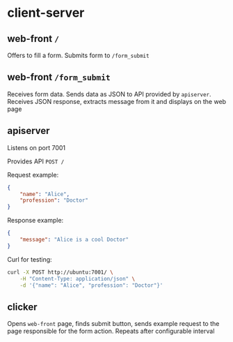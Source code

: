 # client-server

## web-front `/`

Offers to fill a form. Submits form to `/form_submit`

## web-front `/form_submit`

Receives form data. Sends data as JSON to API provided by `apiserver`. Receives JSON response, extracts message from it and displays on the web page

## apiserver

Listens on port 7001

Provides API `POST /`

Request example:

```json
{
    "name": "Alice",
    "profession": "Doctor"
}
```

Response example:

```json
{
    "message": "Alice is a cool Doctor"
}
```

Curl for testing:

```bash
curl -X POST http://ubuntu:7001/ \
    -H "Content-Type: application/json" \
    -d '{"name": "Alice", "profession": "Doctor"}'
```

## clicker

Opens `web-front` page, finds submit button, sends example request to the page responsible for the form action. Repeats after configurable interval
